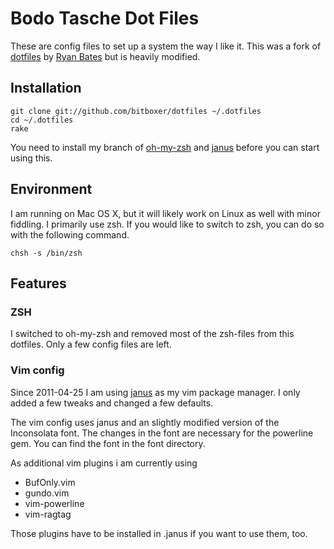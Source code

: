 # Bodo Tasche Dot Files #

These are config files to set up a system the way I like it. This was a fork 
of [dotfiles](http://github.com/ryanb/dotfiles) by [Ryan Bates](http://railscasts.com/)
but is heavily modified.

## Installation ##

    git clone git://github.com/bitboxer/dotfiles ~/.dotfiles
    cd ~/.dotfiles
    rake

You need to install my branch of [oh-my-zsh](https://github.com/bitboxer/oh-my-zsh) and
[janus](https://github.com/carlhuda/janus) before you can start using this.


## Environment ##

I am running on Mac OS X, but it will likely work on Linux as well with 
minor fiddling. I primarily use zsh. If you would like to switch to zsh, 
you can do so with the following command.

    chsh -s /bin/zsh

## Features ##

### ZSH ###

I switched to oh-my-zsh and removed most of the zsh-files from this
dotfiles. Only a few config files are left.

### Vim config ###

Since 2011-04-25 I am using [janus](https://github.com/carlhuda/janus)
as my vim package manager. I only added a few tweaks and changed a few
defaults.

The vim config uses janus and an slightly modified version of the Inconsolata font. 
The changes in the font are necessary for the powerline gem. You can find the font 
in the font directory.

As additional vim plugins i am currently using

* BufOnly.vim  
* gundo.vim
* vim-powerline
* vim-ragtag

Those plugins have to be installed in .janus if you want to use them, too.

